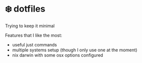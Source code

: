 # ❄️ dotfiles

Trying to keep it minimal

Features that I like the most:
- useful just commands
- multiple systems setup (though I only use one at the moment)
- nix darwin with some osx options configured

